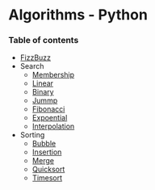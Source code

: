 # Algorithms - Python

### Table of contents
* [FizzBuzz](https://github.com/Gowtham-cit/Algorithms-Python/blob/main/Code/FizzBuzz.py)
* Search
  * [Membership ](https://github.com/Gowtham-cit/Algorithms-Python/blob/main/Code/membership_operator.py)
  * [Linear](https://github.com/Gowtham-cit/Algorithms-Python/blob/main/Code/linear_search.py)
  * [Binary]()
  * [Jummp]()
  * [Fibonacci]()
  * [Expoential]()
  * [Interpolation]()
* Sorting
  * [Bubble]()
  * [Insertion]()
  * [Merge]()
  * [Quicksort]()
  * [Timesort]()
  
